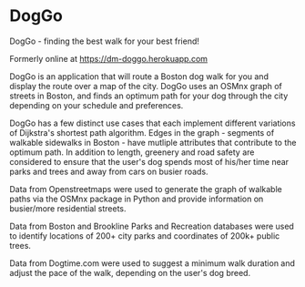 # DogGo
DogGo - finding the best walk for your best friend!

Formerly online at https://dm-doggo.herokuapp.com

DogGo is an application that will route a Boston dog walk for you and display the route over a map of the city. DogGo uses an OSMnx graph of streets in Boston, and finds an optimum path for your dog through the city depending on your schedule and preferences.

DogGo has a few distinct use cases that each implement different variations of Dijkstra's shortest path algorithm. Edges in the graph - segments of walkable sidewalks in Boston - have mutliple attributes that contribute to the optimum path. In addition to length, greenery and road safety are considered to ensure that the user's dog spends most of his/her time near parks and trees and away from cars on busier roads.

Data from Openstreetmaps were used to generate the graph of walkable paths via the OSMnx package in Python and provide information on busier/more residential streets.

Data from Boston and Brookline Parks and Recreation databases were used to identify locations of 200+ city parks and coordinates of 200k+ public trees.

Data from Dogtime.com were used to suggest a minimum walk duration and adjust the pace of the walk, depending on the user's dog breed.
